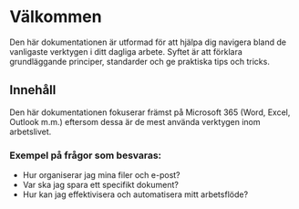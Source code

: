 # Välkommen

Den här dokumentationen är utformad för att hjälpa dig navigera bland de vanligaste verktygen i ditt dagliga arbete. Syftet är att förklara grundläggande principer, standarder och ge praktiska tips och tricks.

## Innehåll

Den här dokumentationen fokuserar främst på Microsoft 365 (Word, Excel, Outlook m.m.) eftersom dessa är de mest använda verktygen inom arbetslivet.

### Exempel på frågor som besvaras:

- Hur organiserar jag mina filer och e-post?
- Var ska jag spara ett specifikt dokument?
- Hur kan jag effektivisera och automatisera mitt arbetsflöde?
